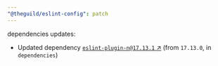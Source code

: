 ```yaml
---
"@theguild/eslint-config": patch
---
```

dependencies updates:
  - Updated dependency [`eslint-plugin-n@17.13.1` ↗︎](https://www.npmjs.com/package/eslint-plugin-n/v/17.13.1) (from `17.13.0`, in `dependencies`)
